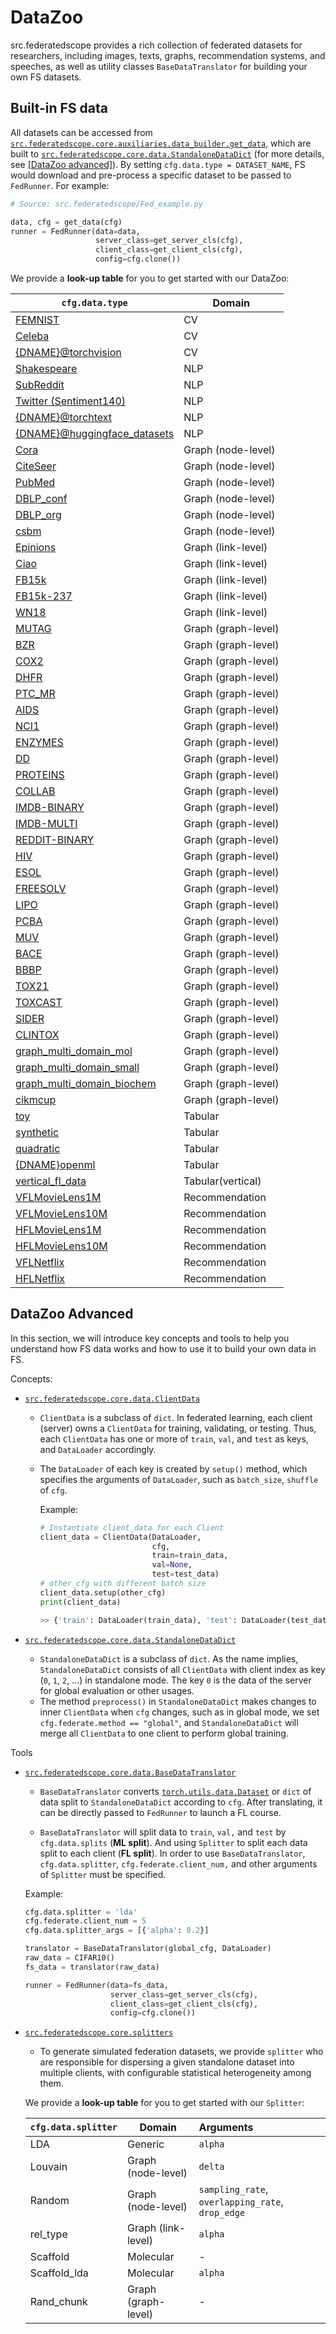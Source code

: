 # DataZoo

src.federatedscope provides a rich collection of federated datasets for researchers, including images, texts, graphs, recommendation systems, and speeches, as well as utility classes `BaseDataTranslator` for building your own FS datasets.

## Built-in FS data

All datasets can be accessed from [`src.federatedscope.core.auxiliaries.data_builder.get_data`](https://github.com/alibaba/src.federatedscope/blob/master/src.federatedscope/core/auxiliaries/data_builder.py), which are built to [`src.federatedscope.core.data.StandaloneDataDict`](https://github.com/alibaba/src.federatedscope/tree/master/src.federatedscope/core/data/base_data.py) (for more details, see [[DataZoo advanced]](#advanced)). By setting `cfg.data.type = DATASET_NAME`, FS would download and pre-process a specific dataset to be passed to `FedRunner`. For example:

```python
# Source: src.federatedscope/Fed_example.py

data, cfg = get_data(cfg)
runner = FedRunner(data=data,
                   server_class=get_server_cls(cfg),
                   client_class=get_client_cls(cfg),
                   config=cfg.clone())
```

We provide a **look-up table** for you to get started with our DataZoo:

| `cfg.data.type`                                              | Domain              |
| ------------------------------------------------------------ | ------------------- |
| [FEMNIST](https://github.com/alibaba/src.federatedscope/blob/master/src.federatedscope/cv/dataset/leaf_cv.py) | CV                  |
| [Celeba](https://github.com/alibaba/src.federatedscope/blob/master/src.federatedscope/cv/dataset/leaf_cv.py) | CV                  |
| [{DNAME}@torchvision](https://github.com/alibaba/src.federatedscope/blob/master/src.federatedscope/core/auxiliaries/data_builder.py) | CV                  |
| [Shakespeare](https://github.com/alibaba/src.federatedscope/blob/master/src.federatedscope/nlp/dataset/leaf_nlp.py) | NLP                 |
| [SubReddit](https://github.com/alibaba/src.federatedscope/blob/master/src.federatedscope/nlp/dataset/leaf_nlp.py) | NLP                 |
| [Twitter (Sentiment140)](https://github.com/alibaba/src.federatedscope/blob/master/src.federatedscope/nlp/dataset/leaf_twitter.py) | NLP                 |
| [{DNAME}@torchtext](https://github.com/alibaba/src.federatedscope/blob/master/src.federatedscope/core/auxiliaries/data_builder.py) | NLP                 |
| [{DNAME}@huggingface_datasets](https://github.com/alibaba/src.federatedscope/blob/master/src.federatedscope/core/auxiliaries/data_builder.py) | NLP                 |
| [Cora](https://github.com/alibaba/src.federatedscope/blob/master/src.federatedscope/gfl/dataloader/dataloader_node.py) | Graph (node-level)  |
| [CiteSeer](https://github.com/alibaba/src.federatedscope/blob/master/src.federatedscope/gfl/dataloader/dataloader_node.py) | Graph (node-level)  |
| [PubMed](https://github.com/alibaba/src.federatedscope/blob/master/src.federatedscope/gfl/dataloader/dataloader_node.py) | Graph (node-level)  |
| [DBLP_conf](https://github.com/alibaba/src.federatedscope/blob/master/src.federatedscope/gfl/dataset/dblp_new.py) | Graph (node-level)  |
| [DBLP_org](https://github.com/alibaba/src.federatedscope/blob/master/src.federatedscope/gfl/dataset/dblp_new.py) | Graph (node-level)  |
| [csbm](https://github.com/alibaba/src.federatedscope/blob/master/src.federatedscope/gfl/dataset/cSBM_dataset.py) | Graph (node-level)  |
| [Epinions](https://github.com/alibaba/src.federatedscope/blob/master/src.federatedscope/gfl/dataset/recsys.py) | Graph (link-level)  |
| [Ciao](https://github.com/alibaba/src.federatedscope/blob/master/src.federatedscope/gfl/dataset/recsys.py) | Graph (link-level)  |
| [FB15k](https://github.com/alibaba/src.federatedscope/blob/master/src.federatedscope/gfl/dataloader/dataloader_link.py) | Graph (link-level)  |
| [FB15k-237](https://github.com/alibaba/src.federatedscope/blob/master/src.federatedscope/gfl/dataloader/dataloader_link.py) | Graph (link-level)  |
| [WN18](https://github.com/alibaba/src.federatedscope/blob/master/src.federatedscope/gfl/dataloader/dataloader_link.py) | Graph (link-level)  |
| [MUTAG](https://github.com/alibaba/src.federatedscope/blob/master/src.federatedscope/gfl/dataloader/dataloader_graph.py) | Graph (graph-level) |
| [BZR](https://github.com/alibaba/src.federatedscope/blob/master/src.federatedscope/gfl/dataloader/dataloader_graph.py) | Graph (graph-level) |
| [COX2](https://github.com/alibaba/src.federatedscope/blob/master/src.federatedscope/gfl/dataloader/dataloader_graph.py) | Graph (graph-level) |
| [DHFR](https://github.com/alibaba/src.federatedscope/blob/master/src.federatedscope/gfl/dataloader/dataloader_graph.py) | Graph (graph-level) |
| [PTC_MR](https://github.com/alibaba/src.federatedscope/blob/master/src.federatedscope/gfl/dataloader/dataloader_graph.py) | Graph (graph-level) |
| [AIDS](https://github.com/alibaba/src.federatedscope/blob/master/src.federatedscope/gfl/dataloader/dataloader_graph.py) | Graph (graph-level) |
| [NCI1](https://github.com/alibaba/src.federatedscope/blob/master/src.federatedscope/gfl/dataloader/dataloader_graph.py) | Graph (graph-level) |
| [ENZYMES](https://github.com/alibaba/src.federatedscope/blob/master/src.federatedscope/gfl/dataloader/dataloader_graph.py) | Graph (graph-level) |
| [DD](https://github.com/alibaba/src.federatedscope/blob/master/src.federatedscope/gfl/dataloader/dataloader_graph.py) | Graph (graph-level) |
| [PROTEINS](https://github.com/alibaba/src.federatedscope/blob/master/src.federatedscope/gfl/dataloader/dataloader_graph.py) | Graph (graph-level) |
| [COLLAB](https://github.com/alibaba/src.federatedscope/blob/master/src.federatedscope/gfl/dataloader/dataloader_graph.py) | Graph (graph-level) |
| [IMDB-BINARY](https://github.com/alibaba/src.federatedscope/blob/master/src.federatedscope/gfl/dataloader/dataloader_graph.py) | Graph (graph-level) |
| [IMDB-MULTI](https://github.com/alibaba/src.federatedscope/blob/master/src.federatedscope/gfl/dataloader/dataloader_graph.py) | Graph (graph-level) |
| [REDDIT-BINARY](https://github.com/alibaba/src.federatedscope/blob/master/src.federatedscope/gfl/dataloader/dataloader_graph.py) | Graph (graph-level) |
| [HIV](https://github.com/alibaba/src.federatedscope/blob/master/src.federatedscope/gfl/dataloader/dataloader_graph.py) | Graph (graph-level) |
| [ESOL](https://github.com/alibaba/src.federatedscope/blob/master/src.federatedscope/gfl/dataloader/dataloader_graph.py) | Graph (graph-level) |
| [FREESOLV](https://github.com/alibaba/src.federatedscope/blob/master/src.federatedscope/gfl/dataloader/dataloader_graph.py) | Graph (graph-level) |
| [LIPO](https://github.com/alibaba/src.federatedscope/blob/master/src.federatedscope/gfl/dataloader/dataloader_graph.py) | Graph (graph-level) |
| [PCBA](https://github.com/alibaba/src.federatedscope/blob/master/src.federatedscope/gfl/dataloader/dataloader_graph.py) | Graph (graph-level) |
| [MUV](https://github.com/alibaba/src.federatedscope/blob/master/src.federatedscope/gfl/dataloader/dataloader_graph.py) | Graph (graph-level) |
| [BACE](https://github.com/alibaba/src.federatedscope/blob/master/src.federatedscope/gfl/dataloader/dataloader_graph.py) | Graph (graph-level) |
| [BBBP](https://github.com/alibaba/src.federatedscope/blob/master/src.federatedscope/gfl/dataloader/dataloader_graph.py) | Graph (graph-level) |
| [TOX21](https://github.com/alibaba/src.federatedscope/blob/master/src.federatedscope/gfl/dataloader/dataloader_graph.py) | Graph (graph-level) |
| [TOXCAST](https://github.com/alibaba/src.federatedscope/blob/master/src.federatedscope/gfl/dataloader/dataloader_graph.py) | Graph (graph-level) |
| [SIDER](https://github.com/alibaba/src.federatedscope/blob/master/src.federatedscope/gfl/dataloader/dataloader_graph.py) | Graph (graph-level) |
| [CLINTOX](https://github.com/alibaba/src.federatedscope/blob/master/src.federatedscope/gfl/dataloader/dataloader_graph.py) | Graph (graph-level) |
| [graph_multi_domain_mol](https://github.com/alibaba/src.federatedscope/blob/master/src.federatedscope/gfl/dataloader/dataloader_graph.py) | Graph (graph-level) |
| [graph_multi_domain_small](https://github.com/alibaba/src.federatedscope/blob/master/src.federatedscope/gfl/dataloader/dataloader_graph.py) | Graph (graph-level) |
| [graph_multi_domain_biochem](https://github.com/alibaba/src.federatedscope/blob/master/src.federatedscope/gfl/dataloader/dataloader_graph.py) | Graph (graph-level) |
| [cikmcup](https://github.com/alibaba/src.federatedscope/blob/master/src.federatedscope/gfl/dataset/cikm_cup.py) | Graph (graph-level) |
| [toy](https://github.com/alibaba/src.federatedscope/blob/master/src.federatedscope/core/auxiliaries/data_builder.py) | Tabular             |
| [synthetic](https://github.com/alibaba/src.federatedscope/blob/master/src.federatedscope/nlp/dataset/leaf_synthetic.py) | Tabular             |
| [quadratic](https://github.com/alibaba/src.federatedscope/blob/master/src.federatedscope/tabular/dataloader/quadratic.py) | Tabular             |
| [{DNAME}openml](https://github.com/alibaba/src.federatedscope/blob/master/src.federatedscope/core/auxiliaries/data_builder.py) | Tabular             |
| [vertical_fl_data](https://github.com/alibaba/src.federatedscope/blob/master/src.federatedscope/vertical_fl/dataloader/dataloader.py) | Tabular(vertical)   |
| [VFLMovieLens1M](https://github.com/alibaba/src.federatedscope/blob/master/src.federatedscope/mf/dataset/movielens.py) | Recommendation      |
| [VFLMovieLens10M](https://github.com/alibaba/src.federatedscope/blob/master/src.federatedscope/mf/dataset/movielens.py) | Recommendation      |
| [HFLMovieLens1M](https://github.com/alibaba/src.federatedscope/blob/master/src.federatedscope/mf/dataset/movielens.py) | Recommendation      |
| [HFLMovieLens10M](https://github.com/alibaba/src.federatedscope/blob/master/src.federatedscope/mf/dataset/movielens.py) | Recommendation      |
| [VFLNetflix](https://github.com/alibaba/src.federatedscope/blob/master/src.federatedscope/mf/dataset/netflix.py) | Recommendation      |
| [HFLNetflix](https://github.com/alibaba/src.federatedscope/blob/master/src.federatedscope/mf/dataset/netflix.py) | Recommendation      |

## <span id="advanced">DataZoo Advanced</span>

In this section, we will introduce key concepts and tools to help you understand how FS data works and how to use it to build your own data in FS.

Concepts:

* [`src.federatedscope.core.data.ClientData`](https://github.com/alibaba/src.federatedscope/blob/master/src.federatedscope/core/data/base_data.py)

  * `ClientData` is a subclass of `dict`. In federated learning, each client (server) owns a `ClientData` for training, validating, or testing. Thus, each `ClientData` has one or more of `train`, `val`, and `test` as keys, and `DataLoader` accordingly. 

  * The `DataLoader` of each key is created by `setup()` method, which specifies the arguments of `DataLoader`, such as `batch_size`, `shuffle` of `cfg`.

    Example:

    ```python
    # Instantiate client_data for each Client
    client_data = ClientData(DataLoader, 
                             cfg, 
                             train=train_data, 
                             val=None, 
                             test=test_data)
    # other_cfg with different batch size
    client_data.setup(other_cfg)
    print(client_data)
    
    >> {'train': DataLoader(train_data), 'test': DataLoader(test_data)}
    ```

* [`src.federatedscope.core.data.StandaloneDataDict`](https://github.com/alibaba/src.federatedscope/blob/master/src.federatedscope/core/data/base_data.py)
  * `StandaloneDataDict` is a subclass of `dict`. As the name implies, `StandaloneDataDict` consists of all `ClientData` with client index as key (`0`, `1`, `2`, ...) in standalone mode. The key `0` is the data of the server for global evaluation or other usages. 
  * The method `preprocess()` in `StandaloneDataDict` makes changes to inner `ClientData` when `cfg` changes, such as in global mode, we set `cfg.federate.method == "global"`, and `StandaloneDataDict` will merge all `ClientData` to one client to perform global training.

Tools

* [`src.federatedscope.core.data.BaseDataTranslator`](https://github.com/alibaba/src.federatedscope/blob/master/src.federatedscope/core/data/base_translator.py)

  * `BaseDataTranslator` converts [`torch.utils.data.Dataset`](https://pytorch.org/docs/stable/data.html#torch.utils.data.Dataset) or `dict` of data split to `StandaloneDataDict` according to `cfg`. After translating, it can be directly passed to `FedRunner` to launch a FL course.

  *  `BaseDataTranslator` will split data to `train`, `val,` and `test` by `cfg.data.splits` (**ML split**). And using `Splitter` to split each data split to each client (**FL split**). In order to use `BaseDataTranslator`, `cfg.data.splitter`, `cfg.federate.client_num,` and other arguments of `Splitter` must be specified.

    Example:

    ```python
    cfg.data.splitter = 'lda'
    cfg.federate.client_num = 5
    cfg.data.splitter_args = [{'alpha': 0.2}]
    
    translator = BaseDataTranslator(global_cfg, DataLoader)
    raw_data = CIFAR10()
    fs_data = translator(raw_data)
    
    runner = FedRunner(data=fs_data,
                       server_class=get_server_cls(cfg),
                       client_class=get_client_cls(cfg),
                       config=cfg.clone())
    ```

* [`src.federatedscope.core.splitters`](src.federatedscope.core.splitters)

  * To generate simulated federation datasets, we provide `splitter` who are responsible for dispersing a given standalone dataset into multiple clients, with configurable statistical heterogeneity among them.

  We provide a **look-up table** for you to get started with our `Splitter`:

  | `cfg.data.splitter` | Domain              | Arguments                                        |
  | :------------------ | ------------------- | :----------------------------------------------- |
  | LDA                 | Generic             | `alpha`                                          |
  | Louvain             | Graph (node-level)  | `delta`                                          |
  | Random              | Graph (node-level)  | `sampling_rate`, `overlapping_rate`, `drop_edge` |
  | rel_type            | Graph (link-level)  | `alpha`                                          |
  | Scaffold            | Molecular           | -                                                |
  | Scaffold_lda        | Molecular           | `alpha`                                          |
  | Rand_chunk          | Graph (graph-level) | -                                                |